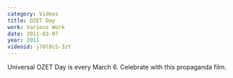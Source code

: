 ```yaml
---
category: Videos
title: OZET Day
work: Various Work
date: 2011-03-07
year: 2011
videoid: j70l8cS-3zY
---
```


Universal OZET Day is every March 6.  Celebrate with this propaganda film.
